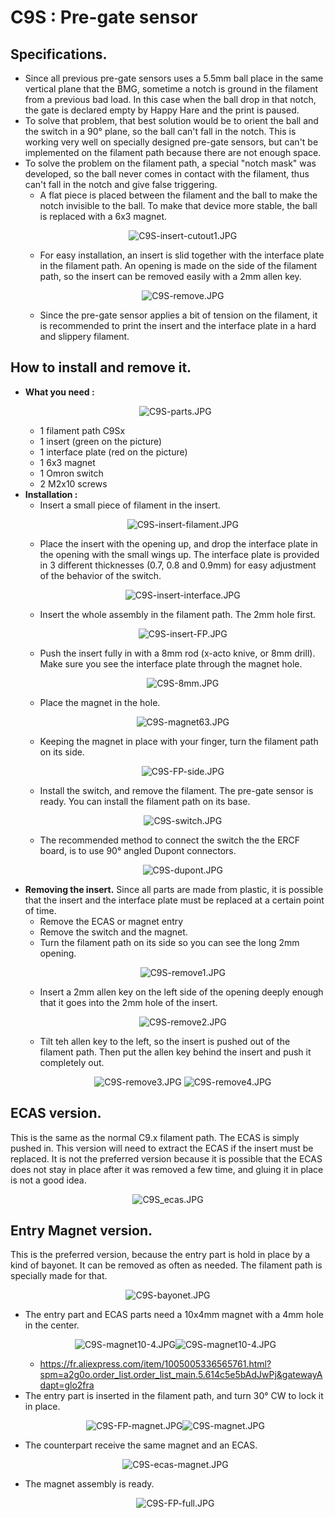 # C9S : Pre-gate sensor 
## Specifications.
* Since all previous pre-gate sensors uses a 5.5mm ball place in the same vertical plane that the BMG, sometime a notch is ground in the filament from a previous bad load. In this case when the ball drop in that notch, the gate is declared empty by Happy Hare and the print is paused.
* To solve that problem, that best solution would be to orient the ball and the switch in a 90° plane, so the ball can't fall in the notch. This is working very well on specially designed pre-gate sensors, but can't be implemented on the filament path because there are not enough space.
* To solve the problem on the filament path, a special "notch mask" was developed, so the ball never comes in contact with the filament, thus can't fall in the notch and give false triggering.
  * A flat piece is placed between the filament and the ball to make the notch invisible to the ball. To make that device more stable, the ball is replaced with a 6x3 magnet.<p align=center><img src="../../../../../Images/C9S-insert-cutout1.JPG"  alt="C9S-insert-cutout1.JPG"> </p>
  * For easy installation, an insert is slid together with the interface plate in the filament path. An opening is made on the side of the filament path, so the insert can be removed easily with a 2mm allen key.<p align=center><img src="../../../../../Images/C9S-remove.JPG"  alt="C9S-remove.JPG"> </p>
  * Since the pre-gate sensor applies a bit of tension on the filament, it is recommended to print the insert and the interface plate in a hard and slippery filament.

 ## How to install and remove it.
 * **What you need :** <p align=center><img src="../../../../../Images/C9S-parts.JPG"  alt="C9S-parts.JPG"> </p>
   * 1 filament path C9Sx
   * 1 insert (green on the picture)
   * 1 interface plate (red on the picture)
   * 1 6x3 magnet
   * 1 Omron switch
   * 2 M2x10 screws
 * **Installation :** 
   * Insert a small piece of filament in the insert.<p align=center><img src="../../../../../Images/C9S-insert-filament.JPG"  alt="C9S-insert-filament.JPG"> </p>
   * Place the insert with the opening up, and drop the interface plate in the opening with the small wings up. The interface plate is provided in 3 different thicknesses (0.7, 0.8 and 0.9mm) for easy adjustment of the behavior of the switch.<p align=center><img src="../../../../../Images/C9S-insert-interface.JPG"  alt="C9S-insert-interface.JPG"> </p>
   * Insert the whole assembly in the filament path. The 2mm hole first.<p align=center><img src="../../../../../Images/C9S-insert-FP.JPG"  alt="C9S-insert-FP.JPG"> </p>
   * Push the insert fully in with a 8mm rod (x-acto knive, or 8mm drill). Make sure you see the interface plate through the magnet hole.<p align=center><img src="../../../../../Images/C9S-8mm.JPG"  alt="C9S-8mm.JPG"> </p>
   * Place the magnet in the hole.<p align=center><img src="../../../../../Images/C9S-magnet63.JPG"  alt="C9S-magnet63.JPG"> </p>
   * Keeping the magnet in place with your finger, turn the filament path on its side.<p align=center><img src="../../../../../Images/C9S-FP-side.JPG"  alt="C9S-FP-side.JPG"> </p>
   * Install the switch, and remove the filament. The pre-gate sensor is ready. You can install the filament path on its base.<p align=center><img src="../../../../../Images/C9S-switch.JPG"  alt="C9S-switch.JPG"> </p>
   * The recommended method to connect the switch the the ERCF board, is to use 90° angled Dupont connectors.<p align=center><img src="../../../../../Images/C9S-dupont.JPG"  alt="C9S-dupont.JPG"> </p>
 * **Removing the insert.**
   Since all parts are made from plastic, it is possible that the insert and the interface plate must be replaced at a certain point of time. 
   * Remove the ECAS or magnet entry
   * Remove the switch and the magnet.
   * Turn the filament path on its side so you can see the long 2mm opening.<p align=center><img src="../../../../../Images/C9S-remove1.JPG"  alt="C9S-remove1.JPG"> </p>
   * Insert a 2mm allen key on the left side of the opening deeply enough that it goes into the 2mm hole of the insert.<p align=center><img src="../../../../../Images/C9S-remove2.JPG"  alt="C9S-remove2.JPG"> </p>
   * Tilt teh allen key to the left, so the insert is pushed out of the filament path. Then put the allen key behind the insert and push it completely out.<p align=center><img src="../../../../../Images/C9S-remove3.JPG"  alt="C9S-remove3.JPG"> <img src="../../../../../Images/C9S-remove4.JPG"  alt="C9S-remove4.JPG"> </p>

## ECAS version.
This is the same as the normal C9.x filament path. The ECAS is simply pushed in. This version will need to extract the ECAS if the insert must be replaced. It is not the preferred version because it is possible that the ECAS does not stay in place after it was removed a few time, and gluing it in place is not a good idea.<p align=center><img src="../../../../../Images/C9S_ecas.JPG"  alt="C9S_ecas.JPG"> </p>
## Entry Magnet version.
This is the preferred version, because the entry part is hold in place by a kind of bayonet. It can be removed as often as needed.
The filament path is specially made for that.<p align=center><img src="../../../../../Images/C9S-bayonet.JPG"  alt="C9S-bayonet.JPG"> </p>
* The entry part and ECAS parts need a 10x4mm magnet with a 4mm hole in the center.<p align=center><img src="../../../../../Images/C9S-magnet10-4.JPG"  alt="C9S-magnet10-4.JPG"><img src="../../../../../Images/C9S-10x4magnets.JPG"  alt="C9S-magnet10-4.JPG"> </p>
  * https://fr.aliexpress.com/item/1005005336565761.html?spm=a2g0o.order_list.order_list_main.5.614c5e5bAdJwPj&gatewayAdapt=glo2fra
* The entry part is inserted in the filament path, and turn 30° CW to lock it in place.<p align=center><img src="../../../../../Images/C9S-FP-magnet.JPG"  alt="C9S-FP-magnet.JPG"><img src="../../../../../Images/C9S-magnet.JPG"  alt="C9S-magnet.JPG"> </p>
* The counterpart receive the same magnet and an ECAS.<p align=center><img src="../../../../../Images/C9S-ecas-magnet.JPG"  alt="C9S-ecas-magnet.JPG"> </p>
* The magnet assembly is ready.<p align=center><img src="../../../../../Images/C9S-FP-full.JPG"  alt="C9S-FP-full.JPG"> </p>
